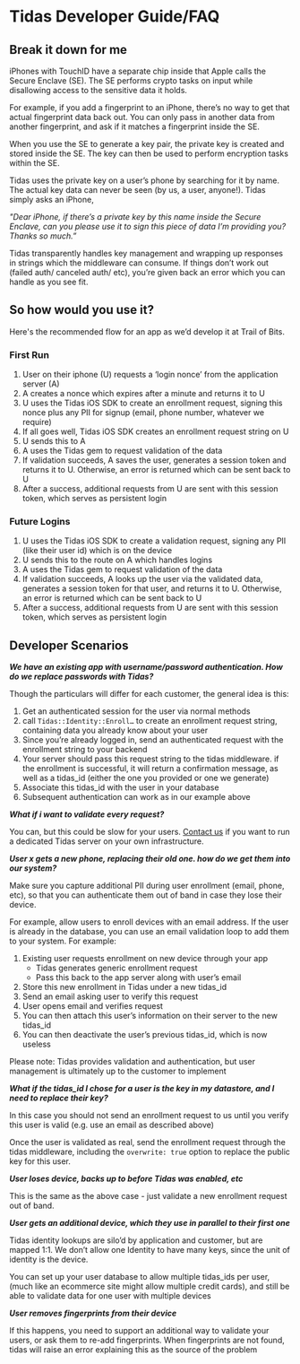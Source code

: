 # Tidas Developer Guide/FAQ

## Break it down for me

iPhones with TouchID have a separate chip inside that Apple calls the Secure Enclave (SE). The SE performs crypto tasks on input while disallowing access to the sensitive data it holds.

For example, if you add a fingerprint to an iPhone, there’s no way to get that actual fingerprint data back out. You can only pass in another data from another fingerprint, and ask if it matches a fingerprint inside the SE.

When you use the SE to generate a key pair, the private key is created and stored inside the SE. The key can then be used to perform encryption tasks within the SE.

Tidas uses the private key on a user’s phone by searching for it by name. The actual key data can never be seen (by us, a user, anyone!). Tidas simply asks an iPhone,

_"Dear iPhone, if there’s a private key by this name inside the Secure Enclave, can you please use it to sign this piece of data I’m providing you? Thanks so much.”_

Tidas transparently handles key management and wrapping up responses in strings which the middleware can consume. If things don’t work out (failed auth/ canceled auth/ etc), you’re given back an error which you can handle as you see fit.

## So how would you use it?

Here's the recommended flow for an app as we’d develop it at Trail of Bits.

### First Run
1. User on their iphone (U) requests a ‘login nonce’ from the application server (A)
2. A creates a nonce which expires after a minute and returns it to U
3. U uses the Tidas iOS SDK to create an enrollment request, signing this nonce plus any PII for signup (email, phone number, whatever we require)
4. If all goes well, Tidas iOS SDK creates an enrollment request string on U
5. U sends this to A
6. A uses the Tidas gem to request validation of the data
7. If validation succeeds, A saves the user, generates a session token and returns it to U. Otherwise, an error is returned which can be sent back to U
8. After a success, additional requests from U are sent with this session token, which serves as persistent login

### Future Logins
1. U uses the Tidas iOS SDK to create a validation request, signing any PII (like their user id) which is on the device
2. U sends this to the route on A which handles logins
3. A uses the Tidas gem to request validation of the data
4. If validation succeeds, A looks up the user via the validated data, generates a session token for that user, and returns it to U. Otherwise, an error is returned which can be sent back to U
5. After a success, additional requests from U are sent with this session token, which serves as persistent login

## Developer Scenarios

_**We have an existing app with username/password authentication. How do we replace passwords with Tidas?**_

Though the particulars will differ for each customer, the general idea is this:

1. Get an authenticated session for the user via normal methods
2. call `Tidas::Identity::Enroll…` to create an enrollment request string, containing data you already know about your user
3. Since you’re already logged in, send an authenticated request with the enrollment string to your backend
4. Your server should pass this request string to the tidas middleware. if the enrollment is successful, it will return a confirmation message, as well as a tidas_id (either the one you provided or one we generate)
5. Associate this tidas_id with the user in your database
6. Subsequent authentication can work as in our example above

_**What if i want to validate every request?**_  

You can, but this could be slow for your users. [Contact us](mailto:hello@passwordlessapps.com) if you want to run a dedicated Tidas server on your own infrastructure.

_**User x gets a new phone, replacing their old one. how do we get them into our system?**_

Make sure you capture additional PII during user enrollment (email, phone, etc), so that you can authenticate them out of band in case they lose their device.

For example, allow users to enroll devices with an email address. If the user is already in the database, you can use an email validation loop to add them to your system. For example:

1. Existing user requests enrollment on new device through your app
	- Tidas generates generic enrollment request
	- Pass this back to the app server along with user’s email
2. Store this new enrollment in Tidas under a new tidas_id
3. Send an email asking user to verify this request
4. User opens email and verifies request
5. You can then attach this user’s information on their server to the new tidas_id
6. You can then deactivate the user’s previous tidas_id, which is now useless

Please note: Tidas provides validation and authentication, but user management is ultimately up to the customer to implement

_**What if the tidas_id I chose for a user is the key in my datastore, and I need to replace their key?**_

In this case you should not send an enrollment request to us until you verify this user is valid (e.g. use an email as described above)

Once the user is validated as real, send the enrollment request through the tidas middleware, including the `overwrite: true` option to replace the public key for this user.

_**User loses device, backs up to before Tidas was enabled, etc**_

This is the same as the above case - just validate a new enrollment request out of band.

_**User gets an additional device, which they use in parallel to their first one**_

Tidas identity lookups are silo’d by application and customer, but are mapped 1:1. We don’t allow one Identity to have many keys, since the unit of identity is the device.

You can set up your user database to allow multiple tidas_ids per user, (much like an ecommerce site might allow multiple credit cards), and still be able to validate data for one user with multiple devices

_**User removes fingerprints from their device**_

If this happens, you need to support an additional way to validate your users, or ask them to re-add fingerprints. When fingerprints are not found, tidas will raise an error explaining this as the source of the problem
